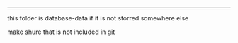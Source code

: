 -------------------------------------------------------------------------------
this folder is database-data if it is not storred somewhere else

  make shure that is not included in git
